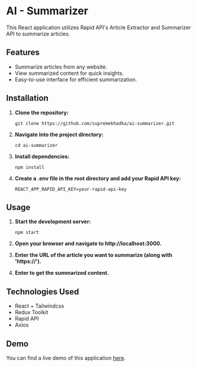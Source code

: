 # AI - Summarizer

This React application utilizes Rapid API's Article Extractor and Summarizer API to summarize articles.

## Features

- Summarize articles from any website.
- View summarized content for quick insights.
- Easy-to-use interface for efficient summarization.

## Installation

1. **Clone the repository:**
   
   ```
   git clone https://github.com/supremekhadka/ai-summarizer.git
   ```

2. **Navigate into the project directory:**

    ```
    cd ai-summarizer
    ```

3. **Install dependencies:**

    ```
    npm install
    ```

4. **Create a .env file in the root directory and add your Rapid API key:**

    ```
    REACT_APP_RAPID_API_KEY=your-rapid-api-key
    ```

## Usage

1. **Start the development server:**

    ```
    npm start
    ```
2. **Open your browser and navigate to http://localhost:3000.**
3. **Enter the URL of the article you want to summarize (along with 'https://').**
4. **Enter to get the summarized content.**

## Technologies Used

- React + Tailwindcss
- Redux Toolkit
- Rapid API
- Axios

## Demo

You can find a live demo of this application [here](https://supremekhadka.github.io/ai-summarizer/).